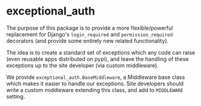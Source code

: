 # exceptional_auth

The purpose of this package is to provide a more flexible/powerful replacement for Django's `login_required` and `permission_required` decorators (and provide some entirely new related functionality).

The idea is to create a standard set of exceptions which any code can raise (even reusable apps distributed on pypi), and leave the handling of these exceptions up to the site developer (via custom middleware).

We provide `exceptional_auth.BaseMiddleware`, a Middleware base class which makes it easier to handle our exceptions. Site developers should write a custom middleware extending this class, and add to `MIDDLEWARE` setting.